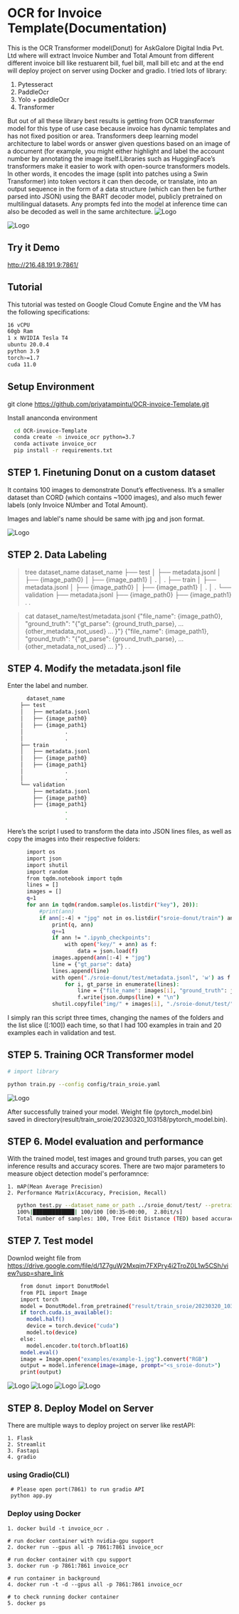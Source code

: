 # OCR for Invoice Template(Documentation)

This is the OCR Transformer model(Donut) for AskGalore Digital India Pvt. Ltd where will extract Invoice Number and Total Amount from different different invoice bill like restuarent bill, fuel bill, mall bill etc and at the end will deploy project on server using Docker and gradio.
I tried lots of library:
  1. Pytesseract
  2. PaddleOcr
  3. Yolo + paddleOcr
  4. Transformer

But out of all these library best results is getting from OCR transformer model for this type of use case because invoice has dynamic templates and has not fixed position or area. Transformers deep learning model architecture to label words or answer given questions based on an image of a document (for example, you might either highlight and label the account number by annotating the image itself.Libraries such as HuggingFace’s transformers make it easier to work with open-source transformers models. In other words, it encodes the image (split into patches using a Swin Transformer) into token vectors it can then decode, or translate, into an output sequence in the form of a data structure (which can then be further parsed into JSON) using the BART decoder model, publicly pretrained on multilingual datasets. Any prompts fed into the model at inference time can also be decoded as well in the same architecture.
![Logo](https://raw.githubusercontent.com/priyatampintu/OCR-invoice-Template/main/examples/archtitecture.jpg)

![Logo](https://raw.githubusercontent.com/priyatampintu/OCR-invoice-Template/main/examples/invoice_demo.jpg) 
## Try it Demo

http://216.48.191.9:7861/


## Tutorial

This tutorial was tested on Google Cloud Comute Engine and the VM has the following specifications:

```bash
16 vCPU
60gb Ram
1 x NVIDIA Tesla T4
ubuntu 20.0.4
python 3.9
torch>=1.7
cuda 11.0
```
## Setup Environment 
git clone https://github.com/priyatampintu/OCR-invoice-Template.git

Install ananconda environment
```bash
  cd OCR-invoice-Template
  conda create -n invoice_ocr python=3.7
  conda activate invoice_ocr
  pip install -r requirements.txt
```
## STEP 1. Finetuning Donut on a custom dataset

It contains 100 images  to demonstrate Donut’s effectiveness. It’s a smaller dataset than CORD (which contains ~1000 images), and also much fewer labels (only Invoice NUmber and Total Amount).

Images and lablel's name should be same with jpg and json format.

![Logo](https://raw.githubusercontent.com/priyatampintu/OCR-invoice-Template/main/examples/sample.jpg)

## STEP 2. Data Labeling

  > tree dataset_name
  dataset_name
  ├── test
  │   ├── metadata.jsonl
  │   ├── {image_path0}
  │   ├── {image_path1}
  │             .
  │             .
  ├── train
  │   ├── metadata.jsonl
  │   ├── {image_path0}
  │   ├── {image_path1}
  │             .
  │             .
  └── validation
      ├── metadata.jsonl
      ├── {image_path0}
      ├── {image_path1}
              .
              .

  > cat dataset_name/test/metadata.jsonl
  {"file_name": {image_path0}, "ground_truth": "{\"gt_parse\": {ground_truth_parse}, ... {other_metadata_not_used} ... }"}
  {"file_name": {image_path1}, "ground_truth": "{\"gt_parse\": {ground_truth_parse}, ... {other_metadata_not_used} ... }"}
     .
     .


## STEP 4. Modify the metadata.jsonl file

Enter the label and number.

```bash
      dataset_name
    ├── test
    │   ├── metadata.jsonl
    │   ├── {image_path0}
    │   ├── {image_path1}
    │             .
    │             .
    ├── train
    │   ├── metadata.jsonl
    │   ├── {image_path0}
    │   ├── {image_path1}
    │             .
    │             .
    └── validation
        ├── metadata.jsonl
        ├── {image_path0}
        ├── {image_path1}
                  .
                  .
```
Here’s the script I used to transform the data into JSON lines files, as well as copy the images into their respective folders:

```bash
      import os
      import json
      import shutil
      import random
      from tqdm.notebook import tqdm
      lines = []
      images = []
      q=1
      for ann in tqdm(random.sample(os.listdir("key"), 20)):
          #print(ann)
          if ann[:-4] + "jpg" not in os.listdir("sroie-donut/train") and ann[:-4] + "jpg" not in os.listdir("sroie-donut/validation"):
              print(q, ann)
              q+=1
              if ann != ".ipynb_checkpoints":
                  with open("key/" + ann) as f:
                      data = json.load(f)
              images.append(ann[:-4] + "jpg")
              line = {"gt_parse": data}
              lines.append(line)
              with open("./sroie-donut/test/metadata.jsonl", 'w') as f:
                  for i, gt_parse in enumerate(lines):
                      line = {"file_name": images[i], "ground_truth": json.dumps(gt_parse)}
                      f.write(json.dumps(line) + "\n")
              shutil.copyfile("img/" + images[i], "./sroie-donut/test/" + images[i])
```
I simply ran this script three times, changing the names of the folders and the list slice ([:100]) each time, so that I had 100 examples in train and 20 examples each in validation and test.

## STEP 5. Training OCR Transformer model

```bash
# import library

python train.py --config config/train_sroie.yaml
```

![Logo](https://raw.githubusercontent.com/priyatampintu/OCR-invoice-Template/main/examples/training_0cr.jpg)

After successfully trained your model. Weight file (pytorch_model.bin) saved in directory(result/train_sroie/20230320_103158/pytorch_model.bin).

## STEP 6. Model evaluation and performance
With the trained model, test images and ground truth parses, you can get inference results and accuracy scores.
There are two major parameters to measure object detection model's perforamnce:

    1. mAP(Mean Average Precision)
    2. Performance Matrix(Accuracy, Precision, Recall)
 ```bash
    python test.py --dataset_name_or_path ../sroie_donut/test/ --pretrained_model_name_or_path ./result/train_sroie/20230320_103158 --save_path ./result/output.json
    100%|█████████████| 100/100 [00:35<00:00,  2.80it/s]
    Total number of samples: 100, Tree Edit Distance (TED) based accuracy score: 0.9329639764131697, F1 accuracy score: 0.8606020841373987
```

## STEP 7. Test model
Downlod weight file from https://drive.google.com/file/d/1Z7guW2Mxqim7FXPry4i2TroZ0L1w5CSh/view?usp=share_link 
```bash
    from donut import DonutModel
    from PIL import Image
    import torch
    model = DonutModel.from_pretrained("result/train_sroie/20230320_103158")
    if torch.cuda.is_available():
      model.half()
      device = torch.device("cuda")
      model.to(device)
    else:
      model.encoder.to(torch.bfloat16)
    model.eval()
    image = Image.open("examples/example-1.jpg").convert("RGB")
    output = model.inference(image=image, prompt="<s_sroie-donut>")
    print(output)
```
![Logo](https://raw.githubusercontent.com/priyatampintu/OCR-invoice-Template/main/examples/result1.jpg)
![Logo](https://raw.githubusercontent.com/priyatampintu/OCR-invoice-Template/main/examples/result2.jpg)
![Logo](https://raw.githubusercontent.com/priyatampintu/OCR-invoice-Template/main/examples/result3.jpg)
![Logo](https://raw.githubusercontent.com/priyatampintu/OCR-invoice-Template/main/examples/result4.jpg)

## STEP 8. Deploy Model on Server 

There are multiple ways to deploy project on server like restAPI:

    1. Flask
    2. Streamlit 
    3. Fastapi
    4. gradio

### using Gradio(CLI)

     # Please open port(7861) to run gradio API
     python app.py


### Deploy using Docker 

    1. docker build -t invoice_ocr .

    # run docker container with nvidia-gpu support
    2. docker run --gpus all -p 7861:7861 invoice_ocr
    
    # run docker container with cpu support
    3. docker run -p 7861:7861 invoice_ocr

    # run container in background
    4. docker run -t -d --gpus all -p 7861:7861 invoice_ocr

    # to check running docker container
    5. docker ps 
